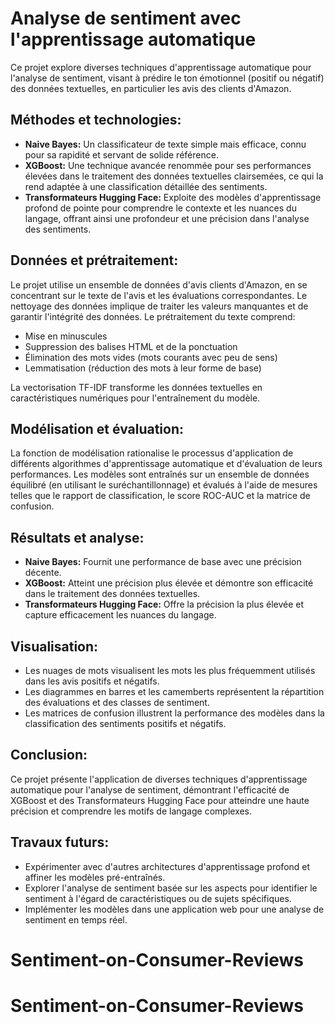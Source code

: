 # Analyse de sentiment avec l'apprentissage automatique

Ce projet explore diverses techniques d'apprentissage automatique pour l'analyse de sentiment, visant à prédire le ton émotionnel (positif ou négatif) des données textuelles, en particulier les avis des clients d'Amazon.

## Méthodes et technologies:

- **Naive Bayes:** Un classificateur de texte simple mais efficace, connu pour sa rapidité et servant de solide référence.
- **XGBoost:** Une technique avancée renommée pour ses performances élevées dans le traitement des données textuelles clairsemées, ce qui la rend adaptée à une classification détaillée des sentiments.
- **Transformateurs Hugging Face:** Exploite des modèles d'apprentissage profond de pointe pour comprendre le contexte et les nuances du langage, offrant ainsi une profondeur et une précision dans l'analyse des sentiments.

## Données et prétraitement:

Le projet utilise un ensemble de données d'avis clients d'Amazon, en se concentrant sur le texte de l'avis et les évaluations correspondantes. Le nettoyage des données implique de traiter les valeurs manquantes et de garantir l'intégrité des données. Le prétraitement du texte comprend:
- Mise en minuscules
- Suppression des balises HTML et de la ponctuation
- Élimination des mots vides (mots courants avec peu de sens)
- Lemmatisation (réduction des mots à leur forme de base)

La vectorisation TF-IDF transforme les données textuelles en caractéristiques numériques pour l'entraînement du modèle.

## Modélisation et évaluation:

La fonction de modélisation rationalise le processus d'application de différents algorithmes d'apprentissage automatique et d'évaluation de leurs performances. Les modèles sont entraînés sur un ensemble de données équilibré (en utilisant le suréchantillonnage) et évalués à l'aide de mesures telles que le rapport de classification, le score ROC-AUC et la matrice de confusion.

## Résultats et analyse:

- **Naive Bayes:** Fournit une performance de base avec une précision décente.
- **XGBoost:** Atteint une précision plus élevée et démontre son efficacité dans le traitement des données textuelles.
- **Transformateurs Hugging Face:** Offre la précision la plus élevée et capture efficacement les nuances du langage.

## Visualisation:

- Les nuages de mots visualisent les mots les plus fréquemment utilisés dans les avis positifs et négatifs.
- Les diagrammes en barres et les camemberts représentent la répartition des évaluations et des classes de sentiment.
- Les matrices de confusion illustrent la performance des modèles dans la classification des sentiments positifs et négatifs.

## Conclusion:

Ce projet présente l'application de diverses techniques d'apprentissage automatique pour l'analyse de sentiment, démontrant l'efficacité de XGBoost et des Transformateurs Hugging Face pour atteindre une haute précision et comprendre les motifs de langage complexes.

## Travaux futurs:

- Expérimenter avec d'autres architectures d'apprentissage profond et affiner les modèles pré-entraînés.
- Explorer l'analyse de sentiment basée sur les aspects pour identifier le sentiment à l'égard de caractéristiques ou de sujets spécifiques.
- Implémenter les modèles dans une application web pour une analyse de sentiment en temps réel.
# Sentiment-on-Consumer-Reviews
# Sentiment-on-Consumer-Reviews
